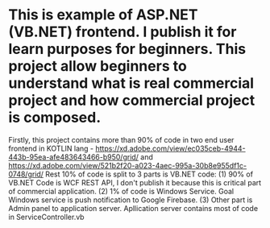 # This is example of ASP.NET (VB.NET) frontend. I publish it for learn purposes for beginners. This project allow beginners to understand what is real commercial project and how commercial project is composed.
Firstly, this project contains more than 90% of code in two end user frontend in KOTLIN lang - https://xd.adobe.com/view/ec035ceb-4944-443b-95ea-afe483643466-b950/grid/ and https://xd.adobe.com/view/521b2f20-a023-4aec-995a-30b8e955df1c-0748/grid/
Rest 10% of code is split to 3 parts is VB.NET code: 
(1) 90% of VB.NET Code is WCF REST API, I don't publish it because this is critical part of commercial application.
(2) 1% of code is Windows Service. Goal Windows service is push notification to Google Firebase.
(3) Other part is Admin panel to application server. Apllication server contains most of code in ServiceController.vb
